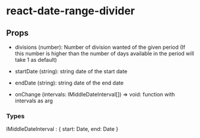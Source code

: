 # react-date-range-divider


## Props

- divisions (number): Number of division wanted of the given period (If this number is higher than the number of days available in the period will take 1 as default)

- startDate (string): string date of the start date

- endDate (string): string date of the end date

- onChange (intervals: IMiddleDateInterval[]) => void: function with intervals as arg

### Types

IMiddleDateInterval : { start: Date, end: Date }

